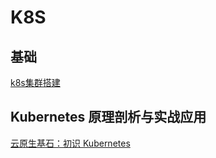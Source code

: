 # K8S

## 基础

[k8s集群搭建](/notes/云原生/k8s/k8s集群搭建)

## Kubernetes 原理剖析与实战应用

[云原生基石：初识 Kubernetes](/notes/云原生/k8s/云原生基石：初识Kubernetes)

